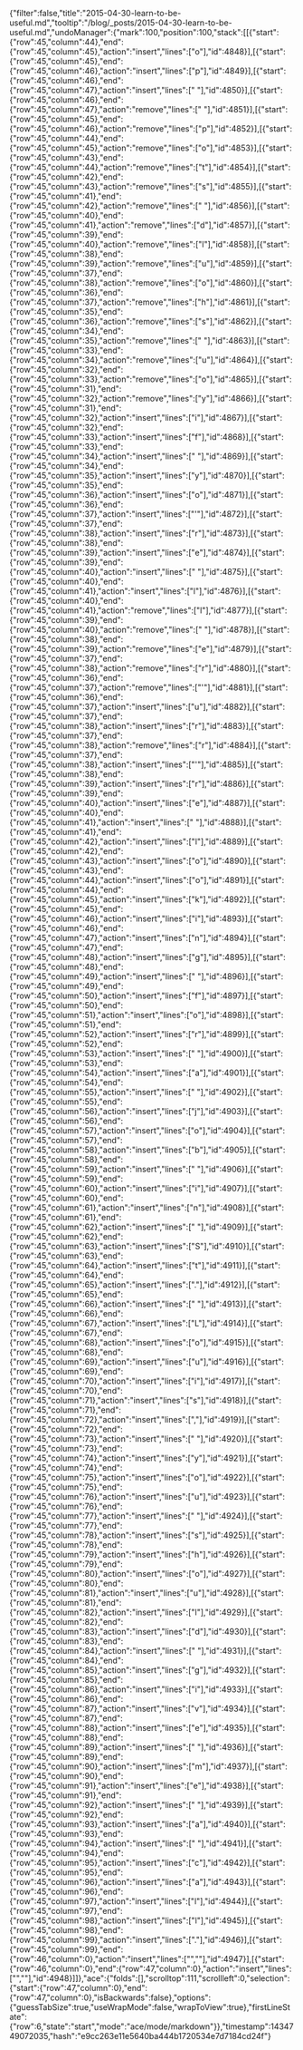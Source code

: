 {"filter":false,"title":"2015-04-30-learn-to-be-useful.md","tooltip":"/blog/_posts/2015-04-30-learn-to-be-useful.md","undoManager":{"mark":100,"position":100,"stack":[[{"start":{"row":45,"column":44},"end":{"row":45,"column":45},"action":"insert","lines":["o"],"id":4848}],[{"start":{"row":45,"column":45},"end":{"row":45,"column":46},"action":"insert","lines":["p"],"id":4849}],[{"start":{"row":45,"column":46},"end":{"row":45,"column":47},"action":"insert","lines":[" "],"id":4850}],[{"start":{"row":45,"column":46},"end":{"row":45,"column":47},"action":"remove","lines":[" "],"id":4851}],[{"start":{"row":45,"column":45},"end":{"row":45,"column":46},"action":"remove","lines":["p"],"id":4852}],[{"start":{"row":45,"column":44},"end":{"row":45,"column":45},"action":"remove","lines":["o"],"id":4853}],[{"start":{"row":45,"column":43},"end":{"row":45,"column":44},"action":"remove","lines":["t"],"id":4854}],[{"start":{"row":45,"column":42},"end":{"row":45,"column":43},"action":"remove","lines":["s"],"id":4855}],[{"start":{"row":45,"column":41},"end":{"row":45,"column":42},"action":"remove","lines":[" "],"id":4856}],[{"start":{"row":45,"column":40},"end":{"row":45,"column":41},"action":"remove","lines":["d"],"id":4857}],[{"start":{"row":45,"column":39},"end":{"row":45,"column":40},"action":"remove","lines":["l"],"id":4858}],[{"start":{"row":45,"column":38},"end":{"row":45,"column":39},"action":"remove","lines":["u"],"id":4859}],[{"start":{"row":45,"column":37},"end":{"row":45,"column":38},"action":"remove","lines":["o"],"id":4860}],[{"start":{"row":45,"column":36},"end":{"row":45,"column":37},"action":"remove","lines":["h"],"id":4861}],[{"start":{"row":45,"column":35},"end":{"row":45,"column":36},"action":"remove","lines":["s"],"id":4862}],[{"start":{"row":45,"column":34},"end":{"row":45,"column":35},"action":"remove","lines":[" "],"id":4863}],[{"start":{"row":45,"column":33},"end":{"row":45,"column":34},"action":"remove","lines":["u"],"id":4864}],[{"start":{"row":45,"column":32},"end":{"row":45,"column":33},"action":"remove","lines":["o"],"id":4865}],[{"start":{"row":45,"column":31},"end":{"row":45,"column":32},"action":"remove","lines":["y"],"id":4866}],[{"start":{"row":45,"column":31},"end":{"row":45,"column":32},"action":"insert","lines":["i"],"id":4867}],[{"start":{"row":45,"column":32},"end":{"row":45,"column":33},"action":"insert","lines":["f"],"id":4868}],[{"start":{"row":45,"column":33},"end":{"row":45,"column":34},"action":"insert","lines":[" "],"id":4869}],[{"start":{"row":45,"column":34},"end":{"row":45,"column":35},"action":"insert","lines":["y"],"id":4870}],[{"start":{"row":45,"column":35},"end":{"row":45,"column":36},"action":"insert","lines":["o"],"id":4871}],[{"start":{"row":45,"column":36},"end":{"row":45,"column":37},"action":"insert","lines":["'"],"id":4872}],[{"start":{"row":45,"column":37},"end":{"row":45,"column":38},"action":"insert","lines":["r"],"id":4873}],[{"start":{"row":45,"column":38},"end":{"row":45,"column":39},"action":"insert","lines":["e"],"id":4874}],[{"start":{"row":45,"column":39},"end":{"row":45,"column":40},"action":"insert","lines":[" "],"id":4875}],[{"start":{"row":45,"column":40},"end":{"row":45,"column":41},"action":"insert","lines":["l"],"id":4876}],[{"start":{"row":45,"column":40},"end":{"row":45,"column":41},"action":"remove","lines":["l"],"id":4877}],[{"start":{"row":45,"column":39},"end":{"row":45,"column":40},"action":"remove","lines":[" "],"id":4878}],[{"start":{"row":45,"column":38},"end":{"row":45,"column":39},"action":"remove","lines":["e"],"id":4879}],[{"start":{"row":45,"column":37},"end":{"row":45,"column":38},"action":"remove","lines":["r"],"id":4880}],[{"start":{"row":45,"column":36},"end":{"row":45,"column":37},"action":"remove","lines":["'"],"id":4881}],[{"start":{"row":45,"column":36},"end":{"row":45,"column":37},"action":"insert","lines":["u"],"id":4882}],[{"start":{"row":45,"column":37},"end":{"row":45,"column":38},"action":"insert","lines":["r"],"id":4883}],[{"start":{"row":45,"column":37},"end":{"row":45,"column":38},"action":"remove","lines":["r"],"id":4884}],[{"start":{"row":45,"column":37},"end":{"row":45,"column":38},"action":"insert","lines":["'"],"id":4885}],[{"start":{"row":45,"column":38},"end":{"row":45,"column":39},"action":"insert","lines":["r"],"id":4886}],[{"start":{"row":45,"column":39},"end":{"row":45,"column":40},"action":"insert","lines":["e"],"id":4887}],[{"start":{"row":45,"column":40},"end":{"row":45,"column":41},"action":"insert","lines":[" "],"id":4888}],[{"start":{"row":45,"column":41},"end":{"row":45,"column":42},"action":"insert","lines":["l"],"id":4889}],[{"start":{"row":45,"column":42},"end":{"row":45,"column":43},"action":"insert","lines":["o"],"id":4890}],[{"start":{"row":45,"column":43},"end":{"row":45,"column":44},"action":"insert","lines":["o"],"id":4891}],[{"start":{"row":45,"column":44},"end":{"row":45,"column":45},"action":"insert","lines":["k"],"id":4892}],[{"start":{"row":45,"column":45},"end":{"row":45,"column":46},"action":"insert","lines":["i"],"id":4893}],[{"start":{"row":45,"column":46},"end":{"row":45,"column":47},"action":"insert","lines":["n"],"id":4894}],[{"start":{"row":45,"column":47},"end":{"row":45,"column":48},"action":"insert","lines":["g"],"id":4895}],[{"start":{"row":45,"column":48},"end":{"row":45,"column":49},"action":"insert","lines":[" "],"id":4896}],[{"start":{"row":45,"column":49},"end":{"row":45,"column":50},"action":"insert","lines":["f"],"id":4897}],[{"start":{"row":45,"column":50},"end":{"row":45,"column":51},"action":"insert","lines":["o"],"id":4898}],[{"start":{"row":45,"column":51},"end":{"row":45,"column":52},"action":"insert","lines":["r"],"id":4899}],[{"start":{"row":45,"column":52},"end":{"row":45,"column":53},"action":"insert","lines":[" "],"id":4900}],[{"start":{"row":45,"column":53},"end":{"row":45,"column":54},"action":"insert","lines":["a"],"id":4901}],[{"start":{"row":45,"column":54},"end":{"row":45,"column":55},"action":"insert","lines":[" "],"id":4902}],[{"start":{"row":45,"column":55},"end":{"row":45,"column":56},"action":"insert","lines":["j"],"id":4903}],[{"start":{"row":45,"column":56},"end":{"row":45,"column":57},"action":"insert","lines":["o"],"id":4904}],[{"start":{"row":45,"column":57},"end":{"row":45,"column":58},"action":"insert","lines":["b"],"id":4905}],[{"start":{"row":45,"column":58},"end":{"row":45,"column":59},"action":"insert","lines":[" "],"id":4906}],[{"start":{"row":45,"column":59},"end":{"row":45,"column":60},"action":"insert","lines":["i"],"id":4907}],[{"start":{"row":45,"column":60},"end":{"row":45,"column":61},"action":"insert","lines":["n"],"id":4908}],[{"start":{"row":45,"column":61},"end":{"row":45,"column":62},"action":"insert","lines":[" "],"id":4909}],[{"start":{"row":45,"column":62},"end":{"row":45,"column":63},"action":"insert","lines":["S"],"id":4910}],[{"start":{"row":45,"column":63},"end":{"row":45,"column":64},"action":"insert","lines":["t"],"id":4911}],[{"start":{"row":45,"column":64},"end":{"row":45,"column":65},"action":"insert","lines":["."],"id":4912}],[{"start":{"row":45,"column":65},"end":{"row":45,"column":66},"action":"insert","lines":[" "],"id":4913}],[{"start":{"row":45,"column":66},"end":{"row":45,"column":67},"action":"insert","lines":["L"],"id":4914}],[{"start":{"row":45,"column":67},"end":{"row":45,"column":68},"action":"insert","lines":["o"],"id":4915}],[{"start":{"row":45,"column":68},"end":{"row":45,"column":69},"action":"insert","lines":["u"],"id":4916}],[{"start":{"row":45,"column":69},"end":{"row":45,"column":70},"action":"insert","lines":["i"],"id":4917}],[{"start":{"row":45,"column":70},"end":{"row":45,"column":71},"action":"insert","lines":["s"],"id":4918}],[{"start":{"row":45,"column":71},"end":{"row":45,"column":72},"action":"insert","lines":[","],"id":4919}],[{"start":{"row":45,"column":72},"end":{"row":45,"column":73},"action":"insert","lines":[" "],"id":4920}],[{"start":{"row":45,"column":73},"end":{"row":45,"column":74},"action":"insert","lines":["y"],"id":4921}],[{"start":{"row":45,"column":74},"end":{"row":45,"column":75},"action":"insert","lines":["o"],"id":4922}],[{"start":{"row":45,"column":75},"end":{"row":45,"column":76},"action":"insert","lines":["u"],"id":4923}],[{"start":{"row":45,"column":76},"end":{"row":45,"column":77},"action":"insert","lines":[" "],"id":4924}],[{"start":{"row":45,"column":77},"end":{"row":45,"column":78},"action":"insert","lines":["s"],"id":4925}],[{"start":{"row":45,"column":78},"end":{"row":45,"column":79},"action":"insert","lines":["h"],"id":4926}],[{"start":{"row":45,"column":79},"end":{"row":45,"column":80},"action":"insert","lines":["o"],"id":4927}],[{"start":{"row":45,"column":80},"end":{"row":45,"column":81},"action":"insert","lines":["u"],"id":4928}],[{"start":{"row":45,"column":81},"end":{"row":45,"column":82},"action":"insert","lines":["l"],"id":4929}],[{"start":{"row":45,"column":82},"end":{"row":45,"column":83},"action":"insert","lines":["d"],"id":4930}],[{"start":{"row":45,"column":83},"end":{"row":45,"column":84},"action":"insert","lines":[" "],"id":4931}],[{"start":{"row":45,"column":84},"end":{"row":45,"column":85},"action":"insert","lines":["g"],"id":4932}],[{"start":{"row":45,"column":85},"end":{"row":45,"column":86},"action":"insert","lines":["i"],"id":4933}],[{"start":{"row":45,"column":86},"end":{"row":45,"column":87},"action":"insert","lines":["v"],"id":4934}],[{"start":{"row":45,"column":87},"end":{"row":45,"column":88},"action":"insert","lines":["e"],"id":4935}],[{"start":{"row":45,"column":88},"end":{"row":45,"column":89},"action":"insert","lines":[" "],"id":4936}],[{"start":{"row":45,"column":89},"end":{"row":45,"column":90},"action":"insert","lines":["m"],"id":4937}],[{"start":{"row":45,"column":90},"end":{"row":45,"column":91},"action":"insert","lines":["e"],"id":4938}],[{"start":{"row":45,"column":91},"end":{"row":45,"column":92},"action":"insert","lines":[" "],"id":4939}],[{"start":{"row":45,"column":92},"end":{"row":45,"column":93},"action":"insert","lines":["a"],"id":4940}],[{"start":{"row":45,"column":93},"end":{"row":45,"column":94},"action":"insert","lines":[" "],"id":4941}],[{"start":{"row":45,"column":94},"end":{"row":45,"column":95},"action":"insert","lines":["c"],"id":4942}],[{"start":{"row":45,"column":95},"end":{"row":45,"column":96},"action":"insert","lines":["a"],"id":4943}],[{"start":{"row":45,"column":96},"end":{"row":45,"column":97},"action":"insert","lines":["l"],"id":4944}],[{"start":{"row":45,"column":97},"end":{"row":45,"column":98},"action":"insert","lines":["l"],"id":4945}],[{"start":{"row":45,"column":98},"end":{"row":45,"column":99},"action":"insert","lines":["."],"id":4946}],[{"start":{"row":45,"column":99},"end":{"row":46,"column":0},"action":"insert","lines":["",""],"id":4947}],[{"start":{"row":46,"column":0},"end":{"row":47,"column":0},"action":"insert","lines":["",""],"id":4948}]]},"ace":{"folds":[],"scrolltop":111,"scrollleft":0,"selection":{"start":{"row":47,"column":0},"end":{"row":47,"column":0},"isBackwards":false},"options":{"guessTabSize":true,"useWrapMode":false,"wrapToView":true},"firstLineState":{"row":6,"state":"start","mode":"ace/mode/markdown"}},"timestamp":1434749072035,"hash":"e9cc263e11e5640ba444b1720534e7d7184cd24f"}